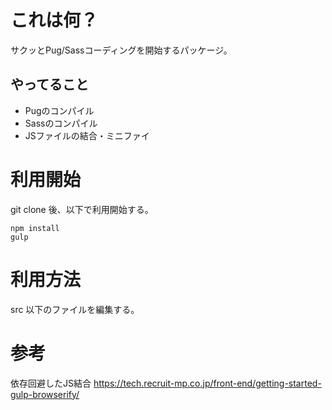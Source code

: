 # これは何？

サクッとPug/Sassコーディングを開始するパッケージ。

## やってること

- Pugのコンパイル
- Sassのコンパイル
- JSファイルの結合・ミニファイ

# 利用開始

git clone 後、以下で利用開始する。

```
npm install
gulp
```

# 利用方法

src 以下のファイルを編集する。

# 参考

依存回避したJS結合
https://tech.recruit-mp.co.jp/front-end/getting-started-gulp-browserify/